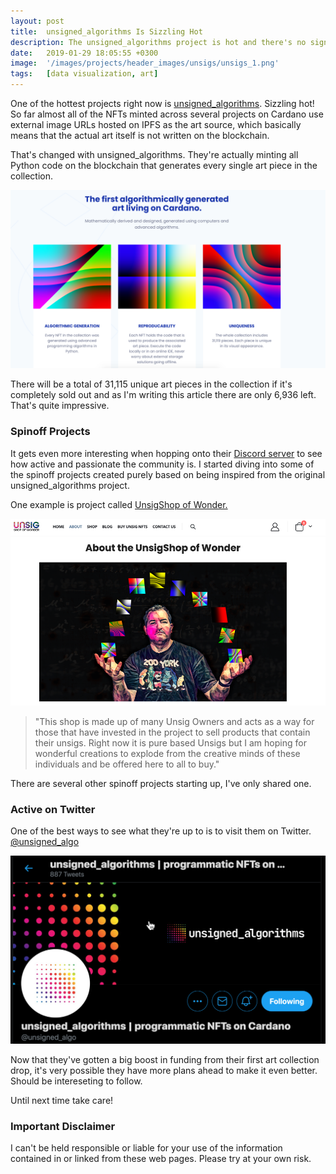 ```yaml
---
layout: post
title:  unsigned_algorithms Is Sizzling Hot
description: The unsigned_algorithms project is hot and there's no sign of slowing down anytime soon.
date:   2019-01-29 18:05:55 +0300
image:  '/images/projects/header_images/unsigs/unsigs_1.png'
tags:   [data visualization, art]
---
```

One of the hottest projects right now is [unsigned_algorithms](https://www.unsigs.com/). Sizzling hot! So far almost all of the NFTs minted across several projects on Cardano use external image URLs hosted on IPFS as the art source, which basically means that the actual art itself is not written on the blockchain.

That's changed with unsigned_algorithms. They're actually minting all Python code on the blockchain that generates every single art piece in the collection.

![](/images/posts/unsigs-is-hot/unsigs_2.png)  

There will be a total of 31,115 unique art pieces in the collection if it's completely sold out and as I'm writing this article there are only 6,936 left. That's quite impressive. 

### Spinoff Projects
It gets even more interesting when hopping onto their [Discord server](https://discord.gg/nQUJefNq) to
see how active and passionate the community is. I started diving into some of the spinoff projects created purely based on being inspired from the original unsigned_algorithms project. 

One example is project called [UnsigShop of Wonder.](https://unsigshop.com/) 

![](/images/posts/unsigs-is-hot/unsigs_3.png)  

> "This shop is made up of many Unsig Owners and acts as a way for those that have invested in the project to sell products that contain their unsigs. Right now it is pure based Unsigs but I am hoping for wonderful creations to explode from the creative minds of these individuals and be offered here to all to buy."

There are several other spinoff projects starting up, I've only shared one.

### Active on Twitter
One of the best ways to see what they're up to is to visit them on Twitter. [@unsigned_algo](https://twitter.com/unsigned_algo)

![](/images/posts/unsigs-is-hot/unsigs_4.png)  

Now that they've gotten a big boost in funding from their first art collection drop, it's very possible they have more plans ahead to make it even better. Should be intereseting to follow. 

Until next time take care!

### Important Disclaimer
I can't be held responsible or liable for your use of the information contained in or linked from these web pages. Please try at your own risk.
